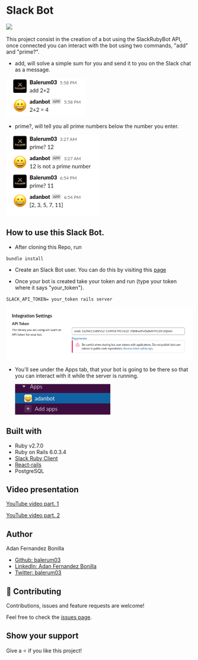 # Slack Bot
![](https://raw.githubusercontent.com/slack-ruby/slack-ruby-client/master/slack.png)

This project consist in the creation of a bot using the SlackRubyBot API, once connected you can interact with the bot using two commands, "add" and "prime?".
- add, will solve a simple sum for you and send it to you on the Slack chat as a message.

![](docs/add_message.png)
- prime?, will tell you all prime numbers below the number you enter.

![](docs/prime_message.png)

## How to use this Slack Bot.
* After cloning this Repo, run
```
bundle install
```
* Create an Slack Bot user.
  You can do this by visiting this [page](https://slack.com/services/new/bot)

* Once your bot is created take your token and run (type your token where it says "your_token").

```
SLACK_API_TOKEN= your_token rails server
```
![](docs/bot_token.png)

* You'll see under the Apps tab, that your bot is going to be there so that you can interact with it while the server is running.

  ![](docs/apps_tab.png)

 ## Built with
 - Ruby v2.7.0
 - Ruby on Rails 6.0.3.4
 - [Slack Ruby Client](https://github.com/slack-ruby/slack-ruby-client#create-a-new-bot-integration)
 - [React-rails](https://github.com/reactjs/react-rails)
 - PostgreSQL

## Video presentation
[YouTube video part. 1](https://youtu.be/17JrNUn6ksE)

[YouTube video part. 2](https://youtu.be/GobnJNrYnec)

## Author
Adan Fernandez Bonilla

- [Github: balerum03](https://github.com/balerum03)
- [LinkedIn: Adan Fernandez Bonilla](https://www.linkedin.com/in/adan-fernandez-bonilla/)
- [Twitter: balerum03](https://twitter.com/balerum03)

## 🤝 Contributing

Contributions, issues and feature requests are welcome!

Feel free to check the [issues page](issues/).

## Show your support

Give a ⭐️ if you like this project!
